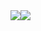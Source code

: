 <div style="display: flex; flex-direction: row; align-items: flex-start;">
  <img src="https://github-readme-stats.vercel.app/api?username=Kryshtapovich&show_icons=true&&bg_color=45,090979,ff006a&title_color=fff&text_color=fff&icon_color=fff&hide=issues&count_private=true&include_all_commits=true" />  

  <img src="https://github-readme-stats.vercel.app/api/top-langs/?username=Kryshtapovich&bg_color=45,090979,ff006a&title_color=fff&text_color=fff&layout=compact" />
</div>
